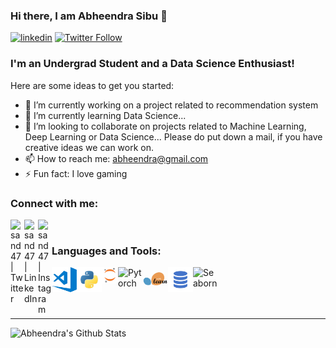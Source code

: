 

### Hi there, I am Abheendra Sibu 👋

[![linkedin](https://img.shields.io/website?label=Abheendra&style=for-the-badge&&logo=linkedin&url=https%3A%2F%2Fcodestackr.com)](https://www.linkedin.com/in/abheendra/)
[![Twitter Follow](https://img.shields.io/twitter/follow/Abheendra?color=1DA1F2&logo=twitter&style=for-the-badge)](https://twitter.com/abheendra)


### I'm an Undergrad Student and a Data Science Enthusiast!

Here are some ideas to get you started:

- 🔭 I’m currently working on a project related to recommendation system
- 🌱 I’m currently learning Data Science...
- 👯 I’m looking to collaborate on projects related to Machine Learning, Deep Learning or Data Science... Please do put down a mail, if you have creative ideas we can work on.
- 📫 How to reach me: abheendra@gmail.com 
- ⚡ Fun fact: I love gaming

### Connect with me:

[<img align="left" alt="sand47 | Twitter" width="22px" src="https://cdn.jsdelivr.net/npm/simple-icons@v3/icons/twitter.svg" />][twitter]
[<img align="left" alt="sand47 | LinkedIn" width="22px" src="https://cdn.jsdelivr.net/npm/simple-icons@v3/icons/linkedin.svg" />][linkedin]
[<img align="left" alt="sand47 | Instagram" width="22px" src="https://cdn.jsdelivr.net/npm/simple-icons@v3/icons/instagram.svg" />][instagram]

<br />

### Languages and Tools:

<img align="left" alt="Visual Studio Code" width="40px" src="https://raw.githubusercontent.com/github/explore/80688e429a7d4ef2fca1e82350fe8e3517d3494d/topics/visual-studio-code/visual-studio-code.png" />
<img align="left" alt="python" width="40px" src="https://raw.githubusercontent.com/github/explore/80688e429a7d4ef2fca1e82350fe8e3517d3494d/topics/python/python.png" />
<img align="left" alt="Jupyter Notebook" width="26px" src="https://raw.githubusercontent.com/github/explore/80688e429a7d4ef2fca1e82350fe8e3517d3494d/topics/jupyter-notebook/jupyter-notebook.png" />
<img align="left" alt="Pytorch" width="40px" src="https://avatars0.githubusercontent.com/u/21003710?s=200&v=4" />
<img align="left" alt="scikit-learn" width="40px" src="https://raw.githubusercontent.com/github/explore/80688e429a7d4ef2fca1e82350fe8e3517d3494d/topics/scikit-learn/scikit-learn.png" />
<img align="left" alt="sql" width="40px" src="https://raw.githubusercontent.com/github/explore/80688e429a7d4ef2fca1e82350fe8e3517d3494d/topics/sql/sql.png" />
<img align="left" alt="Seaborn" width="40px" src="https://raw.githubusercontent.com/github/explore/80688e429a7d4ef2fca1e82350fe8e3517d3494d/topics/seaborn/seaborn.png" />
<br />
<br />
<br />
<br />

---

<img align="left" alt="Abheendra's Github Stats" src="https://github-readme-stats.vercel.app/api?username=abheendra&show_icons=true&hide_border=true&count_private=true" />


[website]: ---
[twitter]: https://twitter.com/abheendra
[instagram]: https://www.instagram.com/abheendra/
[linkedin]: https://www.linkedin.com/in/abheendra/
